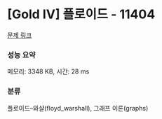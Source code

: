 # [Gold IV] 플로이드 - 11404 

[문제 링크](https://www.acmicpc.net/problem/11404) 

### 성능 요약

메모리: 3348 KB, 시간: 28 ms

### 분류

플로이드–와샬(floyd_warshall), 그래프 이론(graphs)

